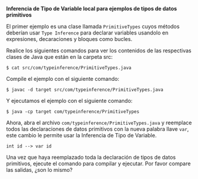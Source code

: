 **Inferencia de Tipo de Variable local para ejemplos de tipos de datos primitivos**

El primer ejemplo es una clase llamada `PrimitiveTypes` cuyos métodos deberían usar `Type Inference` para declarar variables usandolo en expresiones, decaraciones y bloques como bucles.

Realice los siguientes comandos para ver los contenidos de las respectivas clases de Java que están en la carpeta src:

    $ cat src/com/typeinference/PrimitiveTypes.java

Compile el ejemplo con el siguiente comando:

    $ javac -d target src/com/typeinference/PrimitiveTypes.java 

Y ejecutamos el ejemplo con el siguiente comando:

    $ java -cp target com/typeinference/PrimitiveTypes

Ahora, abra el archivo `com/typeinference/PrimitiveTypes.java` y reemplace todos las declaraciones de datos primitivos con la nueva palabra llave `var`, este cambio le permite usar la Inferencia de Tipo de Variable.

    int id --> var id

Una vez que haya reemplazado toda la declaración de tipos de datos primitivos, ejecute el comando para compilar y ejecutar. Por favor compare las salidas, ¿son lo mismo?
